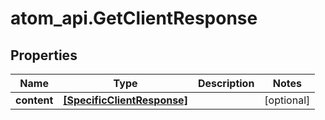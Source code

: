 # atom_api.GetClientResponse

## Properties
Name | Type | Description | Notes
------------ | ------------- | ------------- | -------------
**content** | [**[SpecificClientResponse]**](SpecificClientResponse.md) |  | [optional] 


